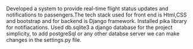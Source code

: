 Developed a system to provide real-time flight status updates and notifications to passengers.The tech stack used for front end is Html,CSS and bootstrap and for backend is Django framework.
Installed pika library for notifiacations. Used db.sqlite3 a django database for the project simplicity, to add postgreSql or any other databse server we can make changes in the settings.py file.
